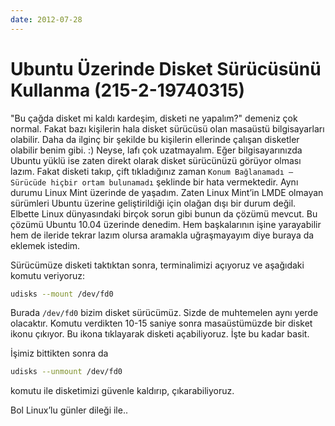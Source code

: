 ```yaml
---
date: 2012-07-28
---
```

# Ubuntu Üzerinde Disket Sürücüsünü Kullanma (215-2-19740315)

"Bu çağda disket mi kaldı kardeşim, disketi ne yapalım?" demeniz çok normal. Fakat bazı kişilerin hala disket sürücüsü olan masaüstü bilgisayarları olabilir. Daha da ilginç bir şekilde bu kişilerin ellerinde çalışan disketler olabilir benim gibi. :) Neyse, lafı çok uzatmayalım. Eğer bilgisayarınızda Ubuntu yüklü ise zaten direkt olarak disket sürücünüzü görüyor olması lazım. Fakat disketi takıp, çift tıkladığınız zaman `Konum Bağlanamadı – Sürücüde hiçbir ortam bulunamadı` şeklinde bir hata vermektedir. Aynı durumu Linux Mint üzerinde de yaşadım. Zaten Linux Mint’in LMDE olmayan sürümleri Ubuntu üzerine geliştirildiği için olağan dışı bir durum değil. Elbette Linux dünyasındaki birçok sorun gibi bunun da çözümü mevcut. Bu çözümü Ubuntu 10.04 üzerinde denedim. Hem başkalarının işine yarayabilir hem de ileride tekrar lazım olursa aramakla uğraşmayayım diye buraya da eklemek istedim.

Sürücümüze disketi taktıktan sonra, terminalimizi açıyoruz ve aşağıdaki komutu veriyoruz:

```bash
udisks --mount /dev/fd0
```

Burada `/dev/fd0` bizim disket sürücümüz. Sizde de muhtemelen aynı yerde olacaktır. Komutu verdikten 10-15 saniye sonra masaüstümüzde bir disket ikonu çıkıyor. Bu ikona tıklayarak disketi açabiliyoruz. İşte bu kadar basit.

İşimiz bittikten sonra da

```bash
udisks --unmount /dev/fd0
```

komutu ile disketimizi güvenle kaldırıp, çıkarabiliyoruz.

Bol Linux’lu günler dileği ile..
